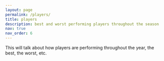 ```yaml
---
layout: page
permalink: /players/
title: players
description: best and worst performing players throughout the season
nav: true
nav_order: 6
---
```


This will talk about how players are performing throughout the year, the best, the worst, etc.
